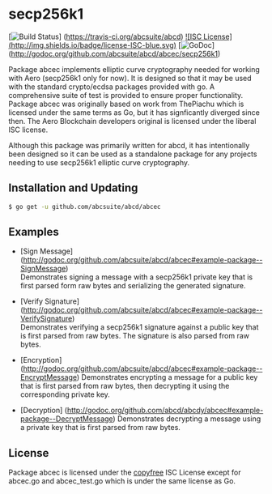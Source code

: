 secp256k1
=====

[![Build Status](http://img.shields.io/travis/abcsuite/abcd.svg)]
(https://travis-ci.org/abcsuite/abcd) [![ISC License]
(http://img.shields.io/badge/license-ISC-blue.svg)](http://copyfree.org)
[![GoDoc](https://img.shields.io/badge/godoc-reference-blue.svg)]
(http://godoc.org/github.com/abcsuite/abcd/abcec/secp256k1)

Package abcec implements elliptic curve cryptography needed for working with
Aero (secp256k1 only for now). It is designed so that it may be used with the
standard crypto/ecdsa packages provided with go.  A comprehensive suite of test
is provided to ensure proper functionality.  Package abcec was originally based
on work from ThePiachu which is licensed under the same terms as Go, but it has
signficantly diverged since then.  The Aero Blockchain developers original is licensed
under the liberal ISC license.

Although this package was primarily written for abcd, it has intentionally been
designed so it can be used as a standalone package for any projects needing to
use secp256k1 elliptic curve cryptography.

## Installation and Updating

```bash
$ go get -u github.com/abcsuite/abcd/abcec
```

## Examples

* [Sign Message]
  (http://godoc.org/github.com/abcsuite/abcd/abcec#example-package--SignMessage)  
  Demonstrates signing a message with a secp256k1 private key that is first
  parsed form raw bytes and serializing the generated signature.

* [Verify Signature]
  (http://godoc.org/github.com/abcsuite/abcd/abcec#example-package--VerifySignature)  
  Demonstrates verifying a secp256k1 signature against a public key that is
  first parsed from raw bytes.  The signature is also parsed from raw bytes.

* [Encryption]
  (http://godoc.org/github.com/abcsuite/abcd/abcec#example-package--EncryptMessage)
  Demonstrates encrypting a message for a public key that is first parsed from
  raw bytes, then decrypting it using the corresponding private key.

* [Decryption]
  (http://godoc.org/github.com/abcd/abcdy/abcec#example-package--DecryptMessage)
  Demonstrates decrypting a message using a private key that is first parsed
  from raw bytes.

## License

Package abcec is licensed under the [copyfree](http://copyfree.org) ISC License
except for abcec.go and abcec_test.go which is under the same license as Go.

